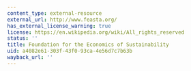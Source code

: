 ```yaml
---
content_type: external-resource
external_url: http://www.feasta.org/
has_external_license_warning: true
license: https://en.wikipedia.org/wiki/All_rights_reserved
status: ''
title: Foundation for the Economics of Sustainability
uid: a4082e61-303f-43f0-93ca-4e56d7c7b63b
wayback_url: ''
---
```

